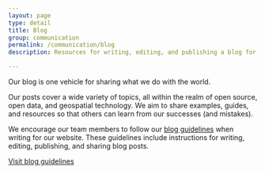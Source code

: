 ```yaml
---
layout: page
type: detail
title: Blog
group: communication
permalink: /communication/blog
description: Resources for writing, editing, and publishing a blog for our main marketing website.

---
```

Our blog is one vehicle for sharing what we do with the world.

Our posts cover a wide variety of topics, all within the realm of open source, open data, and geospatial technology. We aim to share examples, guides, and resources so that others can learn from our successes (and mistakes).

We encourage our team members to follow our [blog guidelines](https://github.com/azavea/azavea-blog) when writing for our website. These guidelines include instructions for writing, editing, publishing, and sharing blog posts.

<a href="https://github.com/azavea/azavea-blog" class="c-btn c-btn--small">Visit blog guidelines</a>
